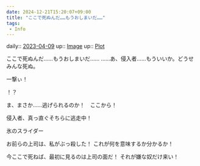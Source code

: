 ```yaml
---
date: 2024-12-21T15:20:07+09:00
title: "ここで死ぬんだ……もうおしまいだ……"
tags:
 - Info
---
```


daily:: [2023-04-09](/Daily_Note/2023-04-09.md)
up:: [Image](Bar/Novel/Topics/Image.md)
up:: [Plot](Bar/Novel/Chaos/Plot.md)

ここで死ぬんだ……もうおしまいだ……
……あ、侵入者……もういいか。どうせみんな死ぬ。

一撃ぃ！

！？

ま、まさか……逃げられるのか！　ここから！

侵入者、真っ直ぐそちらに逃走中！

氷のスライダー


お前らの上司は、私がぶっ殺した！
これが何を意味するか分かるか！

今ここで死ねば、最初に見るのは上司の面だ！
それが嫌な奴だけ来い！

